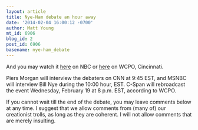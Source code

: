 ```yaml
---
layout: article
title: Nye-Ham debate an hour away
date: '2014-02-04 16:00:12 -0700'
author: Matt Young
mt_id: 6906
blog_id: 2
post_id: 6906
basename: nye-ham_debate
---
```

And you may watch it [here](http://www.nbcnews.com/science/evolution-debate-plays-out-creationisms-home-turf-2D12044727) on NBC or [here](http://live.wcpo.com/Event/Bill_Nye_Ken_Ham_debate_at_Creation_Museum) on WCPO, Cincinnati.

Piers Morgan will interview the debaters on CNN at 9:45 EST, and MSNBC will interview Bill Nye during the 10:00 hour, EST.  C-Span will rebroadcast the event Wednesday, February 19 at 8 p.m. EST, according to WCPO.

If you cannot wait till the end of the debate, you may leave comments below at any time. I suggest that we allow comments from (many of) our creationist trolls, as long as they are coherent.  I will not allow comments that are merely insulting.
